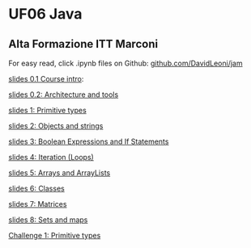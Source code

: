 
# UF06 Java

## Alta Formazione ITT Marconi


For easy read, click .ipynb files on Github: [github.com/DavidLeoni/jam](https://github.com/DavidLeoni/jam)


[slides 0.1 Course intro](slides-0-intro.slides.html): 

[slides 0.2: Architecture and tools](slides-0-tools.slides.html)

[slides 1: Primitive types](slides-1-primitive-types.slides.html)

[slides 2: Objects and strings](slides-2-objects-and-strings.slides.html)

[slides 3: Boolean Expressions and If Statements](slides-3-control-flow-if.slides.html)

[slides 4: Iteration (Loops)](slides-4-control-flow-loops.slides.html)

[slides 5: Arrays and ArrayLists](slides-5-arrays-arraylists.slides.html)

[slides 6: Classes](slides-6-classes.slides.html)

[slides 7: Matrices](slides-7-matrices.slides.html)

[slides 8: Sets and maps](slides-8-sets-maps.slides.html)

[Challenge 1: Primitive types](basics/primitive-types-chal.html)



